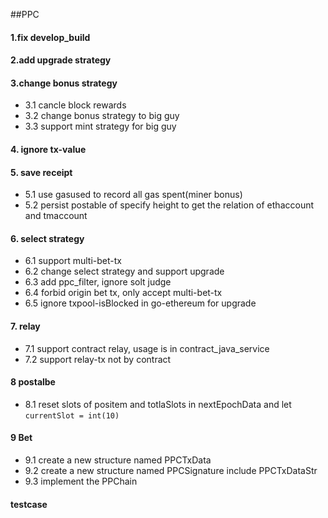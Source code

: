 ##PPC
#### 1.fix develop_build
#### 2.add upgrade strategy
#### 3.change bonus strategy
- 3.1 cancle block rewards
- 3.2 change bonus strategy to big guy
- 3.3 support mint strategy for big guy
#### 4. ignore tx-value
#### 5. save receipt
- 5.1 use gasused to record all gas spent(miner bonus)
- 5.2 persist postable of specify height to get the relation of ethaccount and tmaccount

#### 6. select strategy
- 6.1 support multi-bet-tx
- 6.2 change select strategy and support upgrade
- 6.3 add ppc_filter, ignore solt judge
- 6.4 forbid origin bet tx, only accept multi-bet-tx
- 6.5 ignore txpool-isBlocked in go-ethereum for upgrade

#### 7. relay
- 7.1 support contract relay, usage is in contract_java_service
- 7.2 support relay-tx not by contract

#### 8 postalbe
- 8.1 reset slots of positem and totlaSlots in nextEpochData and let `currentSlot = int(10)`

#### 9 Bet
- 9.1 create a new structure named PPCTxData
- 9.2 create a new structure named PPCSignature include PPCTxDataStr
- 9.3 implement the PPChain
#### testcase


